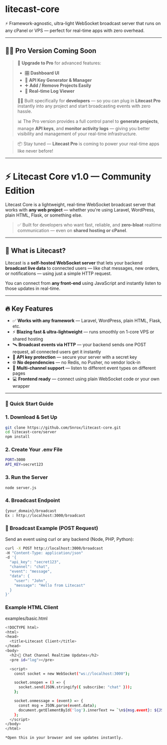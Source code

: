 # litecast-core
 ⚡ Framework-agnostic, ultra-light WebSocket broadcast server that runs on any cPanel or VPS — perfect for real-time apps with zero overhead.

 ---

## 🚀✨ Pro Version Coming Soon

> 🔐 **Upgrade to Pro** for advanced features:
>
> - 🎛️ **Dashboard UI**
> - 🔑 **API Key Generator & Manager**
> - ➕ **Add / Remove Projects Easily**
> - 📜 **Real-time Log Viewer**
>
> 🧑‍💻 Built specifically for **developers** — so you can plug in **Litecast Pro** instantly into any project and start broadcasting events with zero hassle.
>
> 📊 The Pro version provides a full control panel to **generate projects**, manage **API keys**, and **monitor activity logs** — giving you better visibility and management of your real-time infrastructure.

> 📦 Stay tuned — **Litecast Pro** is coming to power your real-time apps like never before!

---


# ⚡️ Litecast Core v1.0 — Community Edition

Litecast Core is a lightweight, real-time WebSocket broadcast server that works with **any web project** — whether you're using Laravel, WordPress, plain HTML, Flask, or something else.

> ✅ Built for developers who want fast, reliable, and **zero-bloat** realtime communication — even on **shared hosting or cPanel**.

---

## 🌟 What is Litecast?

Litecast is a **self-hosted WebSocket server** that lets your backend **broadcast live data** to connected users — like chat messages, new orders, or notifications — using just a simple HTTP request.

You can connect from **any front-end** using JavaScript and instantly listen to those updates in real-time.

---

## 🔥 Key Features

- ✅ **Works with any framework** — Laravel, WordPress, plain HTML, Flask, etc.
- ⚡ **Blazing fast & ultra-lightweight** — runs smoothly on 1-core VPS or shared hosting
- 🛰️ **Broadcast events via HTTP** — your backend sends one POST request, all connected users get it instantly
- 🔐 **API key protection** — secure your server with a secret key
- 🌐 **No dependencies** — no Redis, no Pusher, no vendor lock-in
- 🧩 **Multi-channel support** — listen to different event types on different pages
- 💻 **Frontend ready** — connect using plain WebSocket code or your own wrapper

---

### 🚀 Quick Start Guide

### 1. Download & Set Up

```bash
git clone https://github.com/Snrox/litecast-core.git
cd litecast-core/server
npm install

```

### 2. Create Your .env File

```bash
PORT=3000
API_KEY=secret123

```

### 3. Run the Server

```bash
node server.js

```

### 4. Broadcast Endpoint 

```bash
{your_domain}/broadcast
Ex : http://localhost:3000/broadcast

```

### 📡 Broadcast Example (POST Request)
Send an event using curl or any backend (Node, PHP, Python):

```bash
curl -X POST http://localhost:3000/broadcast
-H "Content-Type: application/json"
-d '{
  "api_key": "secret123",
  "channel": "chat",
  "event": "message",
  "data": {
    "user": "John",
    "message": "Hello from Litecast"
  }
}'
```

### Example HTML Client
examples/basic.html

```bash
<!DOCTYPE html>
<html>
<head>
  <title>Litecast Client</title>
</head>
<body>
  <h2>💬 Chat Channel Realtime Updates</h2>
  <pre id="log"></pre>

  <script>
    const socket = new WebSocket("ws://localhost:3000");

    socket.onopen = () => {
      socket.send(JSON.stringify({ subscribe: "chat" }));
    };

    socket.onmessage = (event) => {
      const msg = JSON.parse(event.data);
      document.getElementById('log').innerText += `\n${msg.event}: ${JSON.stringify(msg.data)}`;
    };
  </script>
</body>
</html>

*Open this in your browser and see updates instantly.

```
